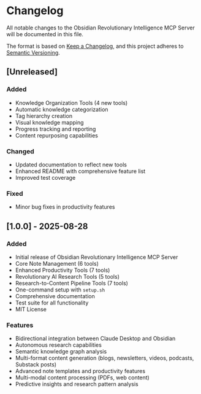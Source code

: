 # Changelog

All notable changes to the Obsidian Revolutionary Intelligence MCP Server will be documented in this file.

The format is based on [Keep a Changelog](https://keepachangelog.com/en/1.0.0/),
and this project adheres to [Semantic Versioning](https://semver.org/spec/v2.0.0.html).

## [Unreleased]

### Added
- Knowledge Organization Tools (4 new tools)
- Automatic knowledge categorization
- Tag hierarchy creation
- Visual knowledge mapping
- Progress tracking and reporting
- Content repurposing capabilities

### Changed
- Updated documentation to reflect new tools
- Enhanced README with comprehensive feature list
- Improved test coverage

### Fixed
- Minor bug fixes in productivity features

## [1.0.0] - 2025-08-28

### Added
- Initial release of Obsidian Revolutionary Intelligence MCP Server
- Core Note Management (6 tools)
- Enhanced Productivity Tools (7 tools)
- Revolutionary AI Research Tools (5 tools)
- Research-to-Content Pipeline Tools (7 tools)
- One-command setup with `setup.sh`
- Comprehensive documentation
- Test suite for all functionality
- MIT License

### Features
- Bidirectional integration between Claude Desktop and Obsidian
- Autonomous research capabilities
- Semantic knowledge graph analysis
- Multi-format content generation (blogs, newsletters, videos, podcasts, Substack posts)
- Advanced note templates and productivity features
- Multi-modal content processing (PDFs, web content)
- Predictive insights and research pattern analysis